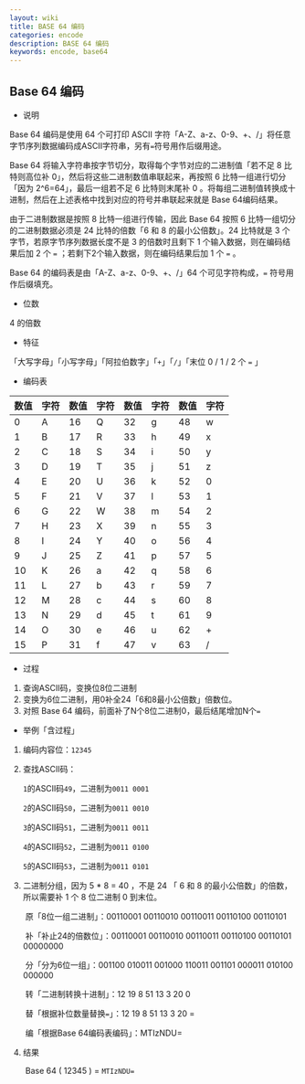 ```yaml
---
layout: wiki
title: BASE 64 编码
categories: encode
description: BASE 64 编码
keywords: encode, base64
---
```


## Base 64 编码

- 说明

Base 64 编码是使用 64 个可打印 ASCII 字符「A-Z、a-z、0-9、+、/」将任意字节序列数据编码成ASCII字符串，另有`=`符号用作后缀用途。

Base 64 将输入字符串按字节切分，取得每个字节对应的二进制值「若不足 8 比特则高位补 0」，然后将这些二进制数值串联起来，再按照 6 比特一组进行切分「因为 2^6=64」，最后一组若不足 6 比特则末尾补 0 。将每组二进制值转换成十进制，然后在上述表格中找到对应的符号并串联起来就是 Base 64编码结果。

由于二进制数据是按照 8 比特一组进行传输，因此 Base 64 按照 6 比特一组切分的二进制数据必须是 24 比特的倍数「6 和 8 的最小公倍数」。24 比特就是 3 个字节，若原字节序列数据长度不是 3 的倍数时且剩下 1 个输入数据，则在编码结果后加 2 个 `=` ；若剩下2个输入数据，则在编码结果后加 1 个 `=` 。

Base 64 的编码表是由「A-Z、a-z、0-9、+、/」64 个可见字符构成，`=` 符号用作后缀填充。

- 位数

4 的倍数

- 特征

「大写字母」「小写字母」「阿拉伯数字」「`+`」「`/`」「末位 0 / 1 / 2 个 `=` 」

- 编码表

| 数值 | 字符 | 数值 | 字符 | 数值 | 字符 | 数值 | 字符 |
| ---- | ---- | ---- | ---- | ---- | ---- | ---- | ---- |
| 0    | A    | 16   | Q    | 32   | g    | 48   | w    |
| 1    | B    | 17   | R    | 33   | h    | 49   | x    |
| 2    | C    | 18   | S    | 34   | i    | 50   | y    |
| 3    | D    | 19   | T    | 35   | j    | 51   | z    |
| 4    | E    | 20   | U    | 36   | k    | 52   | 0    |
| 5    | F    | 21   | V    | 37   | l    | 53   | 1    |
| 6    | G    | 22   | W    | 38   | m    | 54   | 2    |
| 7    | H    | 23   | X    | 39   | n    | 55   | 3    |
| 8    | I    | 24   | Y    | 40   | o    | 56   | 4    |
| 9    | J    | 25   | Z    | 41   | p    | 57   | 5    |
| 10   | K    | 26   | a    | 42   | q    | 58   | 6    |
| 11   | L    | 27   | b    | 43   | r    | 59   | 7    |
| 12   | M    | 28   | c    | 44   | s    | 60   | 8    |
| 13   | N    | 29   | d    | 45   | t    | 61   | 9    |
| 14   | O    | 30   | e    | 46   | u    | 62   | +    |
| 15   | P    | 31   | f    | 47   | v    | 63   | /    |





-   过程

1.  查询ASCII码，变换位8位二进制
2.  变换为6位二进制，用0补全24「6和8最小公倍数」倍数位。
3.  对照 Base 64 编码，前面补了N个8位二进制0，最后结尾增加N个`=`

-   举例「含过程」

1.  编码内容位：`12345`

2.  查找ASCII码：

    ​	 `1`的ASCII码`49`，二进制为`0011 0001`

    ​	 `2`的ASCII码`50`，二进制为`0011 0010`

    ​	 `3`的ASCII码`51`，二进制为`0011 0011`

    ​	 `4`的ASCII码`52`，二进制为`0011 0100`

    ​	 `5`的ASCII码`53`，二进制为`0011 0101`

3. 二进制分组，因为 5 * 8 = 40 ，不是 24 「 6 和 8 的最小公倍数」的倍数，所以需要补 1 个 8 位二进制 0 到末位。

    ​	原「8位一组二进制」：00110001 00110010 00110011 00110100 00110101

    ​	补「补止24的倍数位」：00110001 00110010 00110011 00110100 00110101 00000000

    ​	分「分为6位一组」：001100 010011 001000 110011 001101 000011 010100 000000
    
    ​	转「二进制转换十进制」：12 19 8 51 13 3 20 0
    
    ​	替「根据补位数量替换`=`」：12 19 8 51 13 3 20 =
    
    ​	编「根据Base 64编码表编码」：MTIzNDU=
    
4. 结果

    ​	Base 64 ( 12345 ) = `MTIzNDU=`